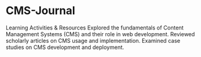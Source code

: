 # CMS-Journal
Learning Activities &amp; Resources  Explored the fundamentals of Content Management Systems (CMS) and their role in web development. Reviewed scholarly articles on CMS usage and implementation. Examined case studies on CMS development and deployment.
